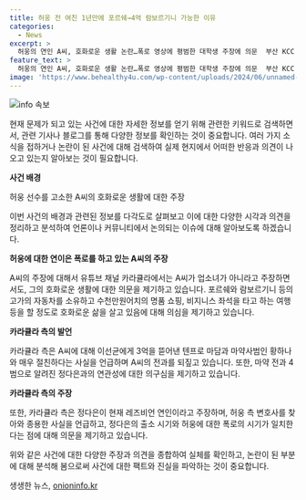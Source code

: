 ```yaml
---
title: 허웅 전 여친 1년만에 포르쉐→4억 람보르기니 가능한 이유
categories:
  - News
excerpt: >
  허웅의 연인 A씨, 호화로운 생활 논란…폭로 영상에 평범한 대학생 주장에 의문  부산 KCC 이지스 농구선수 허웅의 전 여자친구 A씨가 호화로운 생활을 논란 삼는 가운데, 유튜브 채널 카라큘라 미디어가 A씨의 SNS 사진과 함께 폭로 영상을 공개했다. A씨가 공갈·협박 등 혐의로 허웅을 고소한 것에 대한 의문을 제기하며, A씨의 전과와 다른 의혹들을 총망라하여 주목받고 있다. A씨의 생활과 관련된 추가 정보들을 통해 사람들의 호기심을 자극하는 요소가 논의되고 있다.
feature_text: >
  허웅의 연인 A씨, 호화로운 생활 논란…폭로 영상에 평범한 대학생 주장에 의문  부산 KCC 이지스 농구선수 허웅의 전 여자친구 A씨가 호화로운 생활을 논란 삼는 가운데, 유튜브 채널 카라큘라 미디어가 A씨의 SNS 사진과 함께 폭로 영상을 공개했다. A씨가 공갈·협박 등 혐의로 허웅을 고소한 것에 대한 의문을 제기하며, A씨의 전과와 다른 의혹들을 총망라하여 주목받고 있다. A씨의 생활과 관련된 추가 정보들을 통해 사람들의 호기심을 자극하는 요소가 논의되고 있다.
image: 'https://www.behealthy4u.com/wp-content/uploads/2024/06/unnamed-file.png'
---
```


<p><img src="https://www.behealthy4u.com/wp-content/uploads/2024/06/unnamed-file.png" alt="info 속보" /></p>

<p>현재 문제가 되고 있는 사건에 대한 자세한 정보를 얻기 위해 관련한 키워드로 검색하면서, 관련 기사나 블로그를 통해 다양한 정보를 확인하는 것이 중요합니다. 여러 가지 소식을 접하거나 논란이 된 사건에 대해 검색하여 실제 현지에서 어떠한 반응과 의견이 나오고 있는지 알아보는 것이 필요합니다.</p>

<p><strong>사건 배경</strong></p>

<p>허웅 선수를 고소한 A씨의 호화로운 생활에 대한 주장</p>

<p>이번 사건의 배경과 관련된 정보를 다각도로 살펴보고 이에 대한 다양한 시각과 의견을 정리하고 분석하여 언론이나 커뮤니티에서 논의되는 이슈에 대해 알아보도록 하겠습니다. </p>

<p><strong>허웅에 대한 연이은 폭로를 하고 있는 A씨의 주장</strong></p>

<p>A씨의 주장에 대해서 유튜브 채널 카라큘라에서는 A씨가 업소녀가 아니라고 주장하면서도, 그의 호화로운 생활에 대한 의문을 제기하고 있습니다. 포르쉐와 람보르기니 등의 고가의 자동차를 소유하고 수천만원어치의 명품 쇼핑, 비지니스 좌석을 타고 하는 여행 등을 할 정도로 호화로운 삶을 살고 있음에 대해 의심을 제기하고 있습니다.</p>

<p><strong>카라큘라 측의 발언</strong></p>

<p>카라큘라 측은 A씨에 대해 이선균에게 3억을 뜯어낸 텐프로 마담과 마약사범인 황하나와 매우 절친하다는 사실을 언급하며 A씨의 전과를 되짚고 있습니다. 또한, 마약 전과 4범으로 알려진 정다은과의 연관성에 대한 의구심을 제기하고 있습니다.</p>

<p><strong>카라큘라 측의 주장</strong></p>

<p>또한, 카라큘라 측은 정다은이 현재 레즈비언 연인이라고 주장하며, 허웅 측 변호사를 찾아와 종용한 사실을 언급하고, 정다은의 출소 시기와 허웅에 대한 폭로의 시기가 일치한다는 점에 대해 의문을 제기하고 있습니다.</p>

<p>위와 같은 사건에 대한 다양한 주장과 의견을 종합하여 실체를 확인하고, 논란이 된 부분에 대해 분석해 봄으로써 사건에 대한 팩트와 진실을 파악하는 것이 중요합니다.</p>
생생한 뉴스, <a href="https://onioninfo.kr" rel="dofollow">onioninfo.kr</a>


